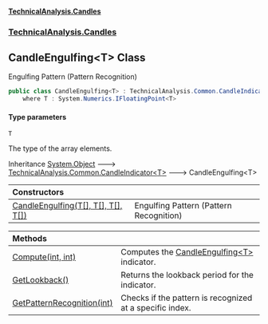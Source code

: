 #### [TechnicalAnalysis\.Candles](Atypical.TechnicalAnalysis.Candles.md 'Atypical\.TechnicalAnalysis\.Candles')
### [TechnicalAnalysis\.Candles](Atypical.TechnicalAnalysis.Candles.md#TechnicalAnalysis.Candles 'TechnicalAnalysis\.Candles')

## CandleEngulfing\<T\> Class

Engulfing Pattern \(Pattern Recognition\)

```csharp
public class CandleEngulfing<T> : TechnicalAnalysis.Common.CandleIndicator<T>
    where T : System.Numerics.IFloatingPoint<T>
```
#### Type parameters

<a name='TechnicalAnalysis.Candles.CandleEngulfing_T_.T'></a>

`T`

The type of the array elements\.

Inheritance [System\.Object](https://docs.microsoft.com/en-us/dotnet/api/System.Object 'System\.Object') &#129106; [TechnicalAnalysis\.Common\.CandleIndicator&lt;](https://docs.microsoft.com/en-us/dotnet/api/TechnicalAnalysis.Common.CandleIndicator-1 'TechnicalAnalysis\.Common\.CandleIndicator\`1')[T](CandleEngulfing_T_.md#TechnicalAnalysis.Candles.CandleEngulfing_T_.T 'TechnicalAnalysis\.Candles\.CandleEngulfing\<T\>\.T')[&gt;](https://docs.microsoft.com/en-us/dotnet/api/TechnicalAnalysis.Common.CandleIndicator-1 'TechnicalAnalysis\.Common\.CandleIndicator\`1') &#129106; CandleEngulfing\<T\>

| Constructors | |
| :--- | :--- |
| [CandleEngulfing\(T\[\], T\[\], T\[\], T\[\]\)](CandleEngulfing_T_.CandleEngulfing(T[],T[],T[],T[]).md 'TechnicalAnalysis\.Candles\.CandleEngulfing\<T\>\.CandleEngulfing\(T\[\], T\[\], T\[\], T\[\]\)') | Engulfing Pattern \(Pattern Recognition\) |

| Methods | |
| :--- | :--- |
| [Compute\(int, int\)](CandleEngulfing_T_.Compute(int,int).md 'TechnicalAnalysis\.Candles\.CandleEngulfing\<T\>\.Compute\(int, int\)') | Computes the [CandleEngulfing&lt;T&gt;](CandleEngulfing_T_.md 'TechnicalAnalysis\.Candles\.CandleEngulfing\<T\>') indicator\. |
| [GetLookback\(\)](CandleEngulfing_T_.GetLookback().md 'TechnicalAnalysis\.Candles\.CandleEngulfing\<T\>\.GetLookback\(\)') | Returns the lookback period for the indicator\. |
| [GetPatternRecognition\(int\)](CandleEngulfing_T_.GetPatternRecognition(int).md 'TechnicalAnalysis\.Candles\.CandleEngulfing\<T\>\.GetPatternRecognition\(int\)') | Checks if the pattern is recognized at a specific index\. |
